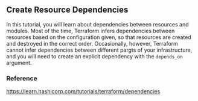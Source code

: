 ## Create Resource Dependencies
In this tutorial, you will learn about dependencies between resources and modules. Most of the time, Terraform infers dependencies between resources based on the configuration given, so that resources are created and destroyed in the correct order. Occasionally, however, Terraform cannot infer dependencies between different pargts of your infrastructure, and you will need to create an explicit dependency with the `depends_on` argument.

### Reference
https://learn.hashicorp.com/tutorials/terraform/dependencies